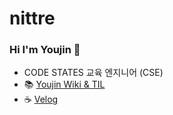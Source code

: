 # nittre
### Hi I'm Youjin 👋
- CODE STATES 교육 엔지니어 (CSE)
- 📚 [Youjin Wiki & TIL](https://www.notion.so/nittre/Study-Board-5da5f1f2c10a4e88b6da6120e19f0f30)
- ☕ [Velog](https://velog.io/@nittre)
